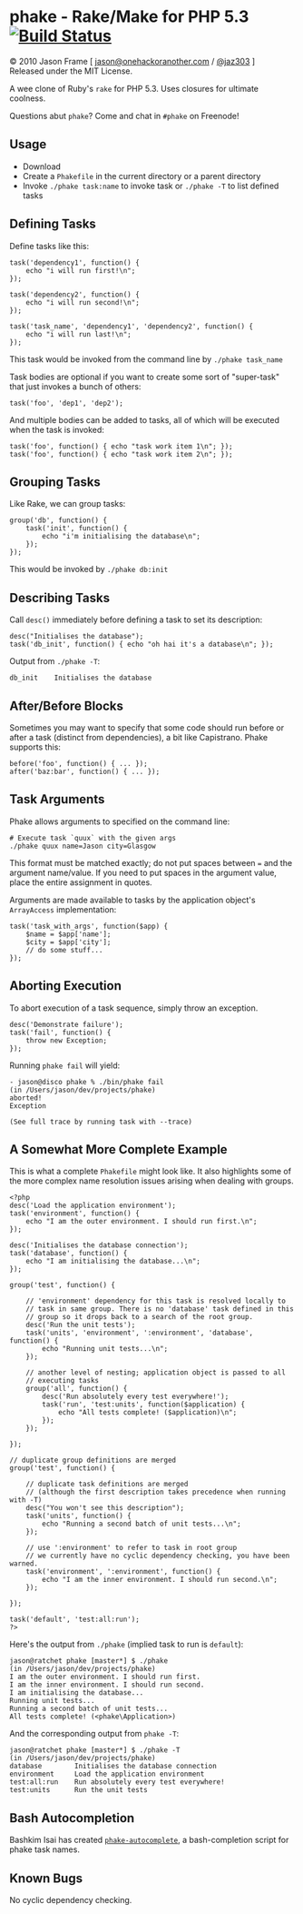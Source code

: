 phake - Rake/Make for PHP 5.3 [![Build Status](https://travis-ci.org/jaz303/phake.png?branch=master)](https://travis-ci.org/jaz303/phake)
=============================

&copy; 2010 Jason Frame [ [jason@onehackoranother.com](mailto:jason@onehackoranother.com) / [@jaz303](http://twitter.com/jaz303) ]  
Released under the MIT License.

A wee clone of Ruby's `rake` for PHP 5.3. Uses closures for ultimate coolness.

Questions abut `phake`? Come and chat in `#phake` on Freenode!

Usage
-----

  * Download
  * Create a `Phakefile` in the current directory or a parent directory
  * Invoke `./phake task:name` to invoke task or `./phake -T` to list defined tasks
  
Defining Tasks
--------------

Define tasks like this:

    task('dependency1', function() {
        echo "i will run first!\n";
    });
    
    task('dependency2', function() {
        echo "i will run second!\n";
    });

    task('task_name', 'dependency1', 'dependency2', function() {
        echo "i will run last!\n";
    });
    
This task would be invoked from the command line by `./phake task_name`

Task bodies are optional if you want to create some sort of "super-task" that just invokes a bunch of others:

    task('foo', 'dep1', 'dep2');

And multiple bodies can be added to tasks, all of which will be executed when the task is invoked:

    task('foo', function() { echo "task work item 1\n"; });
    task('foo', function() { echo "task work item 2\n"; });

Grouping Tasks
--------------

Like Rake, we can group tasks:

    group('db', function() {
        task('init', function() {
            echo "i'm initialising the database\n";
        });
    });
    
This would be invoked by `./phake db:init`

Describing Tasks
----------------

Call `desc()` immediately before defining a task to set its description:

    desc("Initialises the database");
    task('db_init', function() { echo "oh hai it's a database\n"; });
    
Output from `./phake -T`:

    db_init    Initialises the database
  
After/Before Blocks
-------------------

Sometimes you may want to specify that some code should run before or after a task (distinct from dependencies), a bit like Capistrano. Phake supports this:

    before('foo', function() { ... });
    after('baz:bar', function() { ... });
    
Task Arguments
--------------

Phake allows arguments to specified on the command line:

    # Execute task `quux` with the given args
    ./phake quux name=Jason city=Glasgow
    
This format must be matched exactly; do not put spaces between `=` and the argument name/value. If you need to put spaces in the argument value, place the entire assignment in quotes.

Arguments are made available to tasks by the application object's `ArrayAccess` implementation:

    task('task_with_args', function($app) {
        $name = $app['name'];
        $city = $app['city'];
        // do some stuff...
    });

Aborting Execution
------------------

To abort execution of a task sequence, simply throw an exception.

    desc('Demonstrate failure');
    task('fail', function() {
        throw new Exception;
    });
    
Running `phake fail` will yield:

    - jason@disco phake % ./bin/phake fail
    (in /Users/jason/dev/projects/phake)
    aborted!
    Exception 

    (See full trace by running task with --trace)

A Somewhat More Complete Example
--------------------------------

This is what a complete `Phakefile` might look like. It also highlights some of the more complex name resolution issues arising when dealing with groups.

    <?php
    desc('Load the application environment');
    task('environment', function() {
        echo "I am the outer environment. I should run first.\n";
    });

    desc('Initialises the database connection');
    task('database', function() {
        echo "I am initialising the database...\n";
    });

    group('test', function() {
    
        // 'environment' dependency for this task is resolved locally to
        // task in same group. There is no 'database' task defined in this
        // group so it drops back to a search of the root group.
        desc('Run the unit tests');
        task('units', 'environment', ':environment', 'database', function() {
            echo "Running unit tests...\n";
        });
    
        // another level of nesting; application object is passed to all
        // executing tasks
        group('all', function() {
            desc('Run absolutely every test everywhere!');
            task('run', 'test:units', function($application) {
                echo "All tests complete! ($application)\n";
            });
        });

    });

    // duplicate group definitions are merged
    group('test', function() {
    
        // duplicate task definitions are merged
        // (although the first description takes precedence when running with -T)
        desc("You won't see this description");
        task('units', function() {
            echo "Running a second batch of unit tests...\n";
        });
    
        // use ':environment' to refer to task in root group
        // we currently have no cyclic dependency checking, you have been warned.
        task('environment', ':environment', function() {
            echo "I am the inner environment. I should run second.\n";
        });
    
    });

    task('default', 'test:all:run');
    ?>
    
Here's the output from `./phake` (implied task to run is `default`):

    jason@ratchet phake [master*] $ ./phake
    (in /Users/jason/dev/projects/phake)
    I am the outer environment. I should run first.
    I am the inner environment. I should run second.
    I am initialising the database...
    Running unit tests...
    Running a second batch of unit tests...
    All tests complete! (<phake\Application>)
    
And the corresponding output from `phake -T`:

    jason@ratchet phake [master*] $ ./phake -T
    (in /Users/jason/dev/projects/phake)
    database        Initialises the database connection
    environment     Load the application environment
    test:all:run    Run absolutely every test everywhere!
    test:units      Run the unit tests

Bash Autocompletion
-------------------

Bashkim Isai has created [`phake-autocomplete`](https://github.com/bashaus/phake-autocomplete), a bash-completion script for phake task names.

Known Bugs
----------

No cyclic dependency checking.
